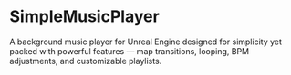 # SimpleMusicPlayer
A background music player for Unreal Engine designed for simplicity yet packed with powerful features — map transitions, looping, BPM adjustments, and customizable playlists.
